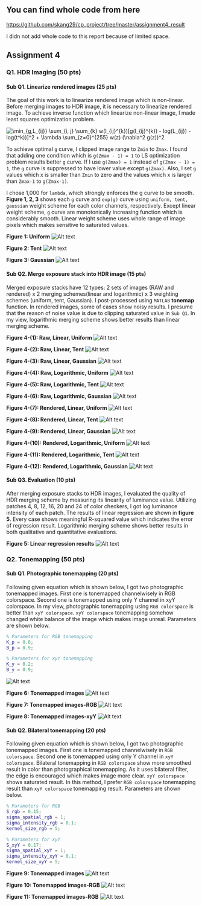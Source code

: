 ## You can find whole code from here

https://github.com/skang29/cp_project/tree/master/assignment4_result

I didn not add whole code to this report because of limited space.


## Assignment 4
### Q1. HDR Imaging (50 pts)
#### Sub Q1. Linearize rendered images (25 pts)

  The goal of this work is to linearize rendered image which is non-linear. Before merging images to HDR image, it is necessary to linearize rendered image. To achieve inverse function which linearize non-linear image, I made least squares optimization problem.

<img src="https://latex.codecogs.com/gif.latex?\min_{g,L_{ij}}&space;\sum_{i,&space;j}&space;\sum_{k}&space;w(I_{ij}^{k})[g(I_{ij}^{k})&space;-&space;log(L_{ij})&space;-&space;log(t^k))]^2&space;&plus;&space;\lambda&space;\sum_{z=0}^{255}&space;w(z)&space;(\nabla^2&space;g(z))^2" title="\min_{g,L_{ij}} \sum_{i, j} \sum_{k} w(I_{ij}^{k})[g(I_{ij}^{k}) - log(L_{ij}) - log(t^k))]^2 + \lambda \sum_{z=0}^{255} w(z) (\nabla^2 g(z))^2" />

  To achieve optimal `g` curve, I clipped image range to `Zmin` to `Zmax`. I found that adding one condition which is `g(Zmax - 1) = 1` to LS optimization problem results better `g` curve. If I use `g(Zmax) = 1` instead of  `g(Zmax - 1) = 1`, the `g` curve is suppressed to have lower value except `g(Zmax)`. Also, I set `g` values which x is smaller than `Zmin` to zero and the values which x is larger than `Zmax-1` to `g(Zmax-1)`. 

  I chose 1,000 for `lambda`, which strongly enforces the g curve to be smooth. **Figure 1, 2, 3** shows each `g` curve and `exp(g)` curve using `uniform, tent, gaussian` weight scheme for each color channels, respectively. Except linear weight scheme, `g` curve are monotonically increasing function which is considerably smooth. Linear weight scheme uses whole range of image pixels which makes sensitive to saturated values.

**Figure 1: Uniform**
![Alt text](/assignment4_result/results/Q1_Linearization/uniform.png)


**Figure 2: Tent**
![Alt text](/assignment4_result/results/Q1_Linearization/tent.png)


**Figure 3: Gaussian**
![Alt text](/assignment4_result/results/Q1_Linearization/gaussian.png)



#### Sub Q2. Merge exposure stack into HDR image (15 pts)
Merged exposure stacks have 12 types: 2 sets of images (RAW and rendered) x 2 merging schemes(linear and logarithmic) x 3 weighting schemes (uniform, tent, Gaussian). I post-processed using `MATLAB` **tonemap** function. In rendered images, some of cases show noisy results. I presume that the reason of noise value is due to clipping saturated value in `Sub Q1`. In my view, logarithmic merging scheme shows better results than linear merging scheme.

**Figure 4-(1): Raw, Linear, Uniform**
![Alt text](/assignment4_result/results/Q2_HDR/tonemapped_matlab/uniform_raw_linear.jpg)




**Figure 4-(2): Raw, Linear, Tent**
![Alt text](/assignment4_result/results/Q2_HDR/tonemapped_matlab/tent_raw_linear.jpg)




**Figure 4-(3): Raw, Linear, Gaussian**
![Alt text](/assignment4_result/results/Q2_HDR/tonemapped_matlab/gaussian_raw_linear.jpg)




**Figure 4-(4): Raw, Logarithmic, Uniform**
![Alt text](/assignment4_result/results/Q2_HDR/tonemapped_matlab/uniform_raw_logarithmic.jpg)




**Figure 4-(5): Raw, Logarithmic, Tent**
![Alt text](/assignment4_result/results/Q2_HDR/tonemapped_matlab/tent_raw_logarithmic.jpg)




**Figure 4-(6): Raw, Logarithmic, Gaussian**
![Alt text](/assignment4_result/results/Q2_HDR/tonemapped_matlab/gaussian_raw_logarithmic.jpg)




**Figure 4-(7): Rendered, Linear, Uniform**
![Alt text](/assignment4_result/results/Q2_HDR/tonemapped_matlab/uniform_rendered_linear.jpg)




**Figure 4-(8): Rendered, Linear, Tent**
![Alt text](/assignment4_result/results/Q2_HDR/tonemapped_matlab/tent_rendered_linear.jpg)




**Figure 4-(9): Rendered, Linear, Gaussian**
![Alt text](/assignment4_result/results/Q2_HDR/tonemapped_matlab/gaussian_rendered_linear.jpg)




**Figure 4-(10): Rendered, Logarithmic, Uniform**
![Alt text](/assignment4_result/results/Q2_HDR/tonemapped_matlab/uniform_rendered_logarithmic.jpg)




**Figure 4-(11): Rendered, Logarithmic, Tent**
![Alt text](/assignment4_result/results/Q2_HDR/tonemapped_matlab/tent_rendered_logarithmic.jpg)




**Figure 4-(12): Rendered, Logarithmic, Gaussian**
![Alt text](/assignment4_result/results/Q2_HDR/tonemapped_matlab/gaussian_rendered_logarithmic.jpg)



#### Sub Q3. Evaluation (10 pts)
After merging exposure stacks to HDR images, I evaluated the quality of HDR merging scheme by measuring its linearity of luminance value. Utilizing patches 4, 8, 12, 16, 20 and 24 of color checkers, I got log luminance intensity of each patch. The results of linear regression are shown in **figure 5**. Every case shows meaningful R-squared value which indicates the error of regression result. Logarithmic merging scheme shows better results in both qualitative and quantitative evaluations.


**Figure 5: Linear regression results**
![Alt text](/assignment4_result/results/Q2_HDR/linear_regression.png)




### Q2. Tonemapping (50 pts)
#### Sub Q1. Photographic tonemapping (20 pts)
  Following given equation which is shown below, I got two photographic tonemapped images. First one is tonemapped channelwisely in RGB colorspace. Second one is tonemapped using only Y channel in xyY colorspace. In my view, photographic tonemapping using `RGB colorspace` is better than `xyY colorspace`. `xyY colorspace` tonemapping somehow changed white balance of the image which makes image unreal. Parameters are shown below.
```MATLAB
% Parameters for RGB tonemapping
K_p = 0.8;
B_p = 0.9;

% Parameters for xyY tonemapping
K_y = 0.2;
B_y = 0.9;
```
  
  
![Alt text](/assignment4_result/results/Q3_tonemap/formula.png)

**Figure 6: Tonemapped images**
![Alt text](/assignment4_result/results/Q3_tonemap/figure.png)


**Figure 7: Tonemapped images-RGB**
![Alt text](/assignment4_result/results/Q3_tonemap/photo_rgb.png)


**Figure 8: Tonemapped images-xyY**
![Alt text](/assignment4_result/results/Q3_tonemap/photo_xyY.png)



#### Sub Q2. Bilateral tonemapping (20 pts)
  Following given equation which is shown below, I got two photographic tonemapped images. First one is tonemapped channelwisely in `RGB colorspace`. Second one is tonemapped using only Y channel in `xyY colorspace`. Bilateral tonemapping in `RGB colorspace` show more smoothed result in color than photographical tonemapping. As it uses bilateral filter, the edge is encouraged which makes image more clear. `xyY colorspace` shows saturated result. In this method, I prefer `RGB colorspace` tonemapping result than `xyY colorspace` tonemapping result. Parameters are shown below.
  ``` MATLAB
% Parameters for RGB
S_rgb = 0.15;
sigma_spatial_rgb = 1;
sigma_intensity_rgb = 0.1;
kernel_size_rgb = 5;

% Parameters for xyY
S_xyY = 0.17;
sigma_spatial_xyY = 1;
sigma_intensity_xyY = 0.1;
kernel_size_xyY = 5;
```

**Figure 9: Tonemapped images**
![Alt text](/assignment4_result/results/Q3_tonemap/figure_bilateral.png)


**Figure 10: Tonemapped images-RGB**
![Alt text](/assignment4_result/results/Q3_tonemap/bilateral_rgb.png)


**Figure 11: Tonemapped images-RGB**
![Alt text](/assignment4_result/results/Q3_tonemap/bilateral_xyY.png)
